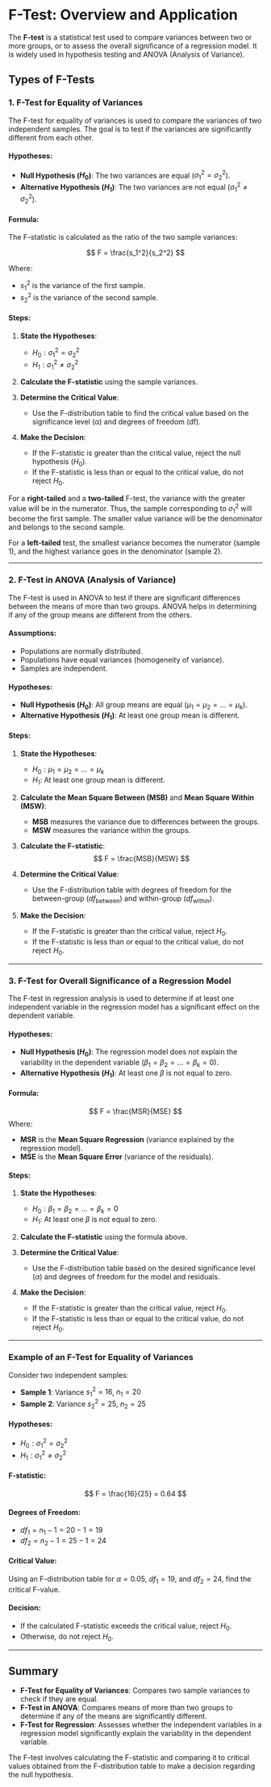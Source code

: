 # F-Test: Overview and Application

The **F-test** is a statistical test used to compare variances between two or more groups, or to assess the overall significance of a regression model. It is widely used in hypothesis testing and ANOVA (Analysis of Variance).

## Types of F-Tests

### 1. **F-Test for Equality of Variances**

The F-test for equality of variances is used to compare the variances of two independent samples. The goal is to test if the variances are significantly different from each other.

#### Hypotheses:
- **Null Hypothesis ($H_0$)**: The two variances are equal ($\sigma_1^2 = \sigma_2^2$).
- **Alternative Hypothesis ($H_1$)**: The two variances are not equal ($\sigma_1^2 \neq \sigma_2^2$).

#### Formula:
The F-statistic is calculated as the ratio of the two sample variances:

$$
F = \frac{s_1^2}{s_2^2}
$$

Where:
- $s_1^2$ is the variance of the first sample.
- $s_2^2$ is the variance of the second sample.

#### Steps:
1. **State the Hypotheses**:
   - $H_0: \sigma_1^2 = \sigma_2^2$
   - $H_1: \sigma_1^2 \neq \sigma_2^2$

2. **Calculate the F-statistic** using the sample variances.

3. **Determine the Critical Value**:
   - Use the F-distribution table to find the critical value based on the significance level ($\alpha$) and degrees of freedom (df).

4. **Make the Decision**:
   - If the F-statistic is greater than the critical value, reject the null hypothesis ($H_0$).
   - If the F-statistic is less than or equal to the critical value, do not reject $H_0$.



For a **right-tailed** and a **two-tailed** F-test, the variance with the greater value will be in the numerator. Thus, the sample corresponding to $\sigma_1^2$ will become the first sample. The smaller value variance will be the denominator and belongs to the second sample.

For a **left-tailed** test, the smallest variance becomes the numerator (sample 1), and the highest variance goes in the denominator (sample 2).

---

### 2. **F-Test in ANOVA (Analysis of Variance)**

The F-test is used in ANOVA to test if there are significant differences between the means of more than two groups. ANOVA helps in determining if any of the group means are different from the others.

#### Assumptions:
- Populations are normally distributed.
- Populations have equal variances (homogeneity of variance).
- Samples are independent.

#### Hypotheses:
- **Null Hypothesis ($H_0$)**: All group means are equal ($\mu_1 = \mu_2 = \dots = \mu_k$).
- **Alternative Hypothesis ($H_1$)**: At least one group mean is different.

#### Steps:
1. **State the Hypotheses**:
   - $H_0: \mu_1 = \mu_2 = \dots = \mu_k$
   - $H_1$: At least one group mean is different.

2. **Calculate the Mean Square Between (MSB)** and **Mean Square Within (MSW)**:
   - **MSB** measures the variance due to differences between the groups.
   - **MSW** measures the variance within the groups.

3. **Calculate the F-statistic**:
$$
F = \frac{MSB}{MSW}
$$

4. **Determine the Critical Value**:
   - Use the F-distribution table with degrees of freedom for the between-group ($df_{\text{between}}$) and within-group ($df_{\text{within}}$).

5. **Make the Decision**:
   - If the F-statistic is greater than the critical value, reject $H_0$.
   - If the F-statistic is less than or equal to the critical value, do not reject $H_0$.

---

### 3. **F-Test for Overall Significance of a Regression Model**

The F-test in regression analysis is used to determine if at least one independent variable in the regression model has a significant effect on the dependent variable.

#### Hypotheses:
- **Null Hypothesis ($H_0$)**: The regression model does not explain the variability in the dependent variable ($\beta_1 = \beta_2 = \dots = \beta_k = 0$).
- **Alternative Hypothesis ($H_1$)**: At least one $\beta$ is not equal to zero.

#### Formula:
$$
F = \frac{MSR}{MSE}
$$
Where:
- **MSR** is the **Mean Square Regression** (variance explained by the regression model).
- **MSE** is the **Mean Square Error** (variance of the residuals).

#### Steps:
1. **State the Hypotheses**:
   - $H_0: \beta_1 = \beta_2 = \dots = \beta_k = 0$
   - $H_1$: At least one $\beta$ is not equal to zero.

2. **Calculate the F-statistic** using the formula above.

3. **Determine the Critical Value**:
   - Use the F-distribution table based on the desired significance level ($\alpha$) and degrees of freedom for the model and residuals.

4. **Make the Decision**:
   - If the F-statistic is greater than the critical value, reject $H_0$.
   - If the F-statistic is less than or equal to the critical value, do not reject $H_0$.

---

### Example of an F-Test for Equality of Variances

Consider two independent samples:
- **Sample 1**: Variance $s_1^2 = 16$, $n_1 = 20$
- **Sample 2**: Variance $s_2^2 = 25$, $n_2 = 25$

#### Hypotheses:
- $H_0: \sigma_1^2 = \sigma_2^2$
- $H_1: \sigma_1^2 \neq \sigma_2^2$

#### F-statistic:
$$
F = \frac{16}{25} = 0.64
$$

#### Degrees of Freedom:
- $df_1 = n_1 - 1 = 20 - 1 = 19$
- $df_2 = n_2 - 1 = 25 - 1 = 24$

#### Critical Value:
Using an F-distribution table for $\alpha = 0.05$, $df_1 = 19$, and $df_2 = 24$, find the critical F-value.

#### Decision:
- If the calculated F-statistic exceeds the critical value, reject $H_0$.
- Otherwise, do not reject $H_0$.

---

## Summary

- **F-Test for Equality of Variances**: Compares two sample variances to check if they are equal.
- **F-Test in ANOVA**: Compares means of more than two groups to determine if any of the means are significantly different.
- **F-Test for Regression**: Assesses whether the independent variables in a regression model significantly explain the variability in the dependent variable.

The F-test involves calculating the F-statistic and comparing it to critical values obtained from the F-distribution table to make a decision regarding the null hypothesis.


